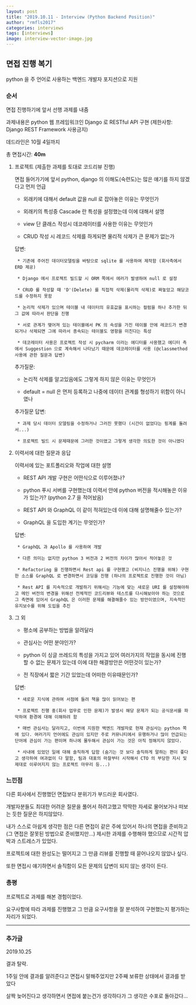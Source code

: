 ```yaml
---
layout: post
title: "2019.10.11 - Interview (Python Backend Position)"
author: "rmfls2017"
categories: interviews
tags: [interviews]
image: interview-vector-image.jpg
---
```


## 면접 진행 복기

python 을 주 언어로 사용하는 백엔드 개발자 포지션으로 지원

### 순서

면접 진행하기에 앞서 선행 과제를 내줌

과제내용은 python 웹 프레임워크인 Django 로 RESTful API 구현 (제한사항: Django REST Framework 사용금지)

데드라인은 10월 4일까지

총 면접시간: **40m**

1. 프로젝트 (제출한 과제를 토대로 코드리뷰 진행)

    면접 들어가기에 앞서 python, django 의 이해도(숙련도)는 많은 얘기를 하지 않겠다고 먼저 언급

    * 외래키에 대해서 default 값을 null 로 잡아놓은 이유는 무엇인가

    * 외래키의 특성중 Cascade 란 특성을 설정했는데 이에 대해서 설명

    * view 단 클래스 작성시 데코레이터를 사용한 이유는 무엇인가

    * CRUD 작성 시 레코드 삭제를 하게되면 물리적 삭제가 큰 문제가 없는가

    답변:

        * 기존에 주어진 데이터모델링을 바탕으로 sqlite 를 사용하여 제작함 (회사측에서 ERD 제공)

        * Django 에서 프로젝트 빌드할 시 ORM 쪽에서 에러가 발생하여 null 로 설정

        * CRUD 를 작성할 때 'D'(Delete) 를 직접적 삭제(물리적 삭제)로 짜놓았고 해당코드를 수정하지 못함

        * 논리적 삭제가 있으며 테이블 내 데이터의 유효값을 표시하는 컬럼을 하나 추가한 뒤 그 값에 따라서 판단을 진행

        * 서로 관계가 맺어져 있는 테이블에서 PK 의 속성을 가진 테이블 안에 레코드가 변경되거나 삭제되면 그에 따라서 종속되는 테이블도 영항을 미친다는 특성

        * 데코레이터 사용은 프로젝트 작성 시 pycharm 이라는 에디터를 사용했고 에디터 측에서 Suggestion 으로 계속해서 나타났기 때문에 데코레이터를 사용 (@classmethod 사용에 관한 질문과 답변)

    추가질문:

    * 논리적 삭제를 알고있음에도 그렇게 하지 않은 이유는 무엇인가

    * default = null 은 먼저 등록하고 나중에 데이터 관계를 형성하기 위함이 아니였나

    추가질문 답변:

        * 과제 당시 데이터 모델링을 수정하거나 그러진 못했다 (시간이 없었다는 핑계를 돌려서...)

        * 프로젝트 빌드 시 문제때문에 그러한 것이였고 그렇게 생각한 의도한 것이 아니였다

2. 이력서에 대한 질문과 응답

    이력서에 있는 포트폴리오와 작업에 대한 설명

    * REST API 개발 구현은 어떤식으로 이루어졌나?

    * python 푸시 서버를 구현했는데 이력서 안에 python 버전을 적시해놓은 이유가 있는가? (python 2.7 을 적어놨음)

    * REST API 와 GraphQL 이 같이 적혀있는데 이에 대해 설명해줄수 있는가?

    * GraphQL 을 도입한 계기는 무엇인가?

    답변:

        * GraphQL 과 Apollo 를 사용하여 개발

        * 다른 의미는 없지만 python 3 버전과 2 버전의 차이가 많아서 적어놓은 것

        * Refactoring 을 진행하면서 Rest api 를 구현했고 (비지니스 진행을 위해) 구현한 소스를 GraphQL 로 변경하면서 코딩을 진행 (하나의 프로젝트로 진행한 것이 아님)

        * Rest API 를 지속적으로 개발하기 위해서는 기능에 맞는 새로운 URI 를 설정해야하고 메인 버전의 변경을 위해선 전체적인 코드리뷰와 테스트를 다시해보아야 하는 것으로 그 측면에 있어서 GraphQL 은 이러한 문제를 해결해줄수 있는 방안이였으며, 지속적인 유지보수를 위해 도입을 추진
3. 그 외

    * 평소에 공부하는 방법을 알려달라

    * 관심사는 어떤 분야인가?

    * python 이 싱글 쓰레드의 특성을 가지고 있어 여러가지의 작업을 동시에 진행할 수 없는 문제가 있는데 이에 대한 해결방안은 어떤것이 있는가?

    * 전 직장에서 짧은 기간 있었는데 어떠한 이유때문인가?

    답변:

        * 새로운 지식에 관하여 서점에 들려 책을 많이 읽어보는 편

        * 프로젝트 진행 중(회사 업무로 인한 문제)가 발생시 해당 문제가 되는 공식문서를 파악하여 환경에 대해 이해하려 함

        * 매번 관심사는 달라지고, 이번에 지원한 백엔드 개발자로 현재 관심사는 python 쪽에 있다. 여러가지 언어에도 관심이 있지만 주로 커뮤니티에서 유행하거나 많이 언급되는 단어에 관심이 가는 편이며 하나에 몰두해서 관심이 가는 것은 아직 정해지지 않았다.

        * 사내에 있었던 일에 대해 솔직하게 답함 (숨기는 것 보다 솔직하게 말하는 편이 좋다고 생각하여 여과없이 다 말함, 팀과 대표의 마찰부터 시작해서 CTO 의 부당한 지시 및 제대로 이루어지지 않는 프로젝트 마무리 등...)

### 느낀점

다른 회사에서 진행했던 면접보다 분위기가 부드러운 회사였다.

개발자분들도 최대한 어려운 질문을 풀어서 하려고했고 딱딱한 자세로 물어보거나 떠보는 듯한 질문은 하지않았다.

내가 스스로 아쉽게 생각한 점은 다른 면접이 같은 주에 있어서 하나의 면접을 준비하고(그 면접은 잘못된 방법으로 준비했지만...) 제시한 과제를 수행해야 했으므로 시간적 압박과 스트레스가 있었다.

프로젝트에 대한 완성도는 떨어지고 그 만큼 리뷰를 진행할 때 묻어나오지 않았나 싶다.

또한 면접시 얘기하면서 솔직함이 모든 문제의 답변이 되지 않는 생각이 든다.

### 총평

프로젝트로 과제를 해본 경험이었다.

요구사항에 따라 과제를 진행했고 그 만큼 요구사항을 잘 분석하여 구현했는지 평가하는 자리가 되었다.

---

### 추가글

2019.10.25

결과 탈락.

1주일 안에 결과를 알려준다고 면접시 말해주었지만 2주째 보류한 상태에서 결과를 받았다

살짝 늦어진다고 생각하면서 면접에 붙는건가 생각하다가 그 생각은 수포로 돌아갔다...
